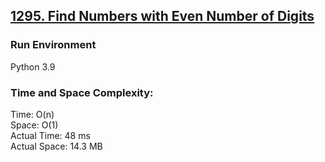 ## [1295. Find Numbers with Even Number of Digits](https://leetcode.com/problems/find-numbers-with-even-number-of-digits/)

### Run Environment
Python 3.9

### Time and Space Complexity:
Time: O(n)  
Space: O(1)  
Actual Time: 48 ms  
Actual Space: 14.3 MB
